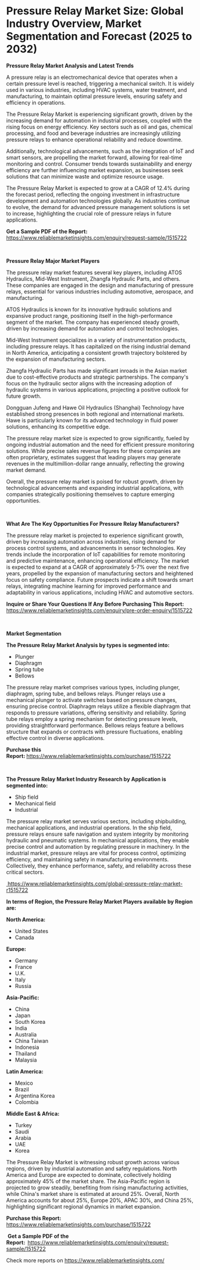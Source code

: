 <p><h1>Pressure Relay Market Size: Global Industry Overview, Market Segmentation and Forecast (2025 to 2032)</h1></p><p><strong>Pressure Relay Market Analysis and Latest Trends</strong></p>
<p><p>A pressure relay is an electromechanical device that operates when a certain pressure level is reached, triggering a mechanical switch. It is widely used in various industries, including HVAC systems, water treatment, and manufacturing, to maintain optimal pressure levels, ensuring safety and efficiency in operations.</p><p>The Pressure Relay Market is experiencing significant growth, driven by the increasing demand for automation in industrial processes, coupled with the rising focus on energy efficiency. Key sectors such as oil and gas, chemical processing, and food and beverage industries are increasingly utilizing pressure relays to enhance operational reliability and reduce downtime.</p><p>Additionally, technological advancements, such as the integration of IoT and smart sensors, are propelling the market forward, allowing for real-time monitoring and control. Consumer trends towards sustainability and energy efficiency are further influencing market expansion, as businesses seek solutions that can minimize waste and optimize resource usage. </p><p>The Pressure Relay Market is expected to grow at a CAGR of 12.4% during the forecast period, reflecting the ongoing investment in infrastructure development and automation technologies globally. As industries continue to evolve, the demand for advanced pressure management solutions is set to increase, highlighting the crucial role of pressure relays in future applications.</p></p>
<p><strong>Get a Sample PDF of the Report:&nbsp;</strong> <a href="https://www.reliablemarketinsights.com/enquiry/request-sample/1515722?utm_campaign=2118&utm_medium=2&utm_source=Github&utm_content=ia&utm_term=12022025&utm_id=pressure-relay">https://www.reliablemarketinsights.com/enquiry/request-sample/1515722</a></p>
<p>&nbsp;</p>
<p><strong>Pressure Relay Major Market Players</strong></p>
<p><p>The pressure relay market features several key players, including ATOS Hydraulics, Mid-West Instrument, Zhangfa Hydraulic Parts, and others. These companies are engaged in the design and manufacturing of pressure relays, essential for various industries including automotive, aerospace, and manufacturing.</p><p>ATOS Hydraulics is known for its innovative hydraulic solutions and expansive product range, positioning itself in the high-performance segment of the market. The company has experienced steady growth, driven by increasing demand for automation and control technologies.</p><p>Mid-West Instrument specializes in a variety of instrumentation products, including pressure relays. It has capitalized on the rising industrial demand in North America, anticipating a consistent growth trajectory bolstered by the expansion of manufacturing sectors.</p><p>Zhangfa Hydraulic Parts has made significant inroads in the Asian market due to cost-effective products and strategic partnerships. The company's focus on the hydraulic sector aligns with the increasing adoption of hydraulic systems in various applications, projecting a positive outlook for future growth.</p><p>Dongguan Jufeng and Hawe Oil Hydraulics (Shanghai) Technology have established strong presences in both regional and international markets. Hawe is particularly known for its advanced technology in fluid power solutions, enhancing its competitive edge.</p><p>The pressure relay market size is expected to grow significantly, fueled by ongoing industrial automation and the need for efficient pressure monitoring solutions. While precise sales revenue figures for these companies are often proprietary, estimates suggest that leading players may generate revenues in the multimillion-dollar range annually, reflecting the growing market demand.</p><p>Overall, the pressure relay market is poised for robust growth, driven by technological advancements and expanding industrial applications, with companies strategically positioning themselves to capture emerging opportunities.</p></p>
<p>&nbsp;</p>
<p><strong>What Are The Key Opportunities For Pressure Relay Manufacturers?</strong></p>
<p><p>The pressure relay market is projected to experience significant growth, driven by increasing automation across industries, rising demand for process control systems, and advancements in sensor technologies. Key trends include the incorporation of IoT capabilities for remote monitoring and predictive maintenance, enhancing operational efficiency. The market is expected to expand at a CAGR of approximately 5-7% over the next five years, propelled by the expansion of manufacturing sectors and heightened focus on safety compliance. Future prospects indicate a shift towards smart relays, integrating machine learning for improved performance and adaptability in various applications, including HVAC and automotive sectors.</p></p>
<p><strong>Inquire or Share Your Questions If Any Before Purchasing This Report:</strong> <a href="https://www.reliablemarketinsights.com/enquiry/pre-order-enquiry/1515722?utm_campaign=2118&utm_medium=2&utm_source=Github&utm_content=ia&utm_term=12022025&utm_id=pressure-relay">https://www.reliablemarketinsights.com/enquiry/pre-order-enquiry/1515722</a></p>
<p>&nbsp;</p>
<p><strong>Market Segmentation</strong></p>
<p><strong>The Pressure Relay Market Analysis by types is segmented into:</strong></p>
<p><ul><li>Plunger</li><li>Diaphragm</li><li>Spring tube</li><li>Bellows</li></ul></p>
<p><p>The pressure relay market comprises various types, including plunger, diaphragm, spring tube, and bellows relays. Plunger relays use a mechanical plunger to activate switches based on pressure changes, ensuring precise control. Diaphragm relays utilize a flexible diaphragm that responds to pressure variations, offering sensitivity and reliability. Spring tube relays employ a spring mechanism for detecting pressure levels, providing straightforward performance. Bellows relays feature a bellows structure that expands or contracts with pressure fluctuations, enabling effective control in diverse applications.</p></p>
<p><strong>Purchase this Report:&nbsp;</strong><a href="https://www.reliablemarketinsights.com/purchase/1515722?utm_campaign=2118&utm_medium=2&utm_source=Github&utm_content=ia&utm_term=12022025&utm_id=pressure-relay">https://www.reliablemarketinsights.com/purchase/1515722</a></p>
<p>&nbsp;</p>
<p><strong>The Pressure Relay Market Industry Research by Application is segmented into:</strong></p>
<p><ul><li>Ship field</li><li>Mechanical field</li><li>Industrial</li></ul></p>
<p><p>The pressure relay market serves various sectors, including shipbuilding, mechanical applications, and industrial operations. In the ship field, pressure relays ensure safe navigation and system integrity by monitoring hydraulic and pneumatic systems. In mechanical applications, they enable precise control and automation by regulating pressure in machinery. In the industrial market, pressure relays are vital for process control, optimizing efficiency, and maintaining safety in manufacturing environments. Collectively, they enhance performance, safety, and reliability across these critical sectors.</p></p>
<p><a href="https://www.reliablemarketinsights.com/global-pressure-relay-market-r1515722?utm_campaign=2118&utm_medium=2&utm_source=Github&utm_content=ia&utm_term=12022025&utm_id=pressure-relay">&nbsp;https://www.reliablemarketinsights.com/global-pressure-relay-market-r1515722</a></p>
<p><strong>In terms of Region, the Pressure Relay Market Players available by Region are:</strong></p>
<p>
    <p> <strong> North America: </strong>
        <ul>
            <li>United States</li>
            <li>Canada</li>
        </ul>
        </p> 
    <p> <strong> Europe: </strong>
        <ul>
            <li>Germany</li>
            <li>France</li>
            <li>U.K.</li>
            <li>Italy</li>
            <li>Russia</li>
        </ul>
        </p> 
    <p> <strong> Asia-Pacific: </strong>
        <ul>
            <li>China</li>
            <li>Japan</li>
            <li>South Korea</li>
            <li>India</li>
            <li>Australia</li>
            <li>China Taiwan</li>
            <li>Indonesia</li>
            <li>Thailand</li>
            <li>Malaysia</li>
        </ul>
        </p> 
    <p> <strong> Latin America: </strong>
        <ul>
            <li>Mexico</li>
            <li>Brazil</li>
            <li>Argentina Korea</li>
            <li>Colombia</li>
        </ul>
        </p> 
    <p> <strong> Middle East & Africa: </strong>
        <ul>
            <li>Turkey</li>
            <li>Saudi</li>
            <li>Arabia</li>
            <li>UAE</li>
            <li>Korea</li>
        </ul>
    </p>
    </p>
<p><p>The Pressure Relay Market is witnessing robust growth across various regions, driven by industrial automation and safety regulations. North America and Europe are expected to dominate, collectively holding approximately 45% of the market share. The Asia-Pacific region is projected to grow steadily, benefiting from rising manufacturing activities, while China's market share is estimated at around 25%. Overall, North America accounts for about 25%, Europe 20%, APAC 30%, and China 25%, highlighting significant regional dynamics in market expansion.</p></p>
<p><strong>Purchase this Report: </strong><a href="https://www.reliablemarketinsights.com/purchase/1515722?utm_campaign=2118&utm_medium=2&utm_source=Github&utm_content=ia&utm_term=12022025&utm_id=pressure-relay">https://www.reliablemarketinsights.com/purchase/1515722</a></p>
<p>&nbsp;<strong>Get a Sample PDF of the Report:&nbsp;&nbsp;</strong><a href="https://www.reliablemarketinsights.com/enquiry/request-sample/1515722?utm_campaign=2118&utm_medium=2&utm_source=Github&utm_content=ia&utm_term=12022025&utm_id=pressure-relay">https://www.reliablemarketinsights.com/enquiry/request-sample/1515722</a></p>
<p><strong></strong></p>
<p>Check more reports on <a href="https://www.reliablemarketinsights.com/?utm_campaign=2118&utm_medium=2&utm_source=Github&utm_content=ia&utm_term=12022025&utm_id=pressure-relay">https://www.reliablemarketinsights.com/</a></p>